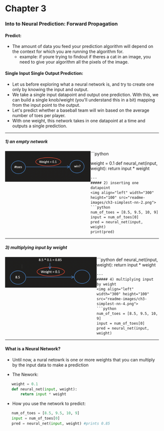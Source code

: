 # Chapter 3
### Into to Neural Prediction: Forward Propagation

#### Predict:
 - The amount of data you feed your prediction algorithm will depend on the context for which you are running the algorithm for.
    - example: if youre trying to findout if theres a cat in an image, you need to give your algorithm all the pixels of the image.

#### Single Input Single Output Prediction:
 - Let us before exploring what a neural network is, and try to create one only by knowing the input and output.
 - We take a single input datapoint and output one prediction. With this, we can build a single knob/weight (you'll understand this in a bit) mapping from the input point to the output. 
 - Let's predict whether a baseball team will win based on the average number of toes per player.
 - With one weight, this network takes in one datapoint at a time and outputs a single prediction.


---
##### 1) an empty network
<img align="left" width="280" height="100" src="readme-images/ch3-simplest-nn-1.png">
```python 

weight = 0.1
def neural_net(input, weight):
    return input * weight

```
---
##### 2) inserting one datapoint
<img align="left" width="300"  height="100" src="readme-images/ch3-simplest-nn-2.png">
```python 
num_of_toes = [8.5, 9.5, 10, 9]
input = num_of_toes[0]
pred = neural_net(input, weight)
print(pred)
```
---
##### 3) multiplying input by weight
<img align="left" width="300" height="100" src="readme-images/ch3-simplest-nn-3.png">
```python 
def neural_net(input, weight):
    return input * weight


```
---
##### 4) multiplying input by weight
<img align="left" width="300" height="100" src="readme-images/ch3-simplest-nn-4.png">
```python 
num_of_toes = [8.5, 9.5, 10, 9]
input = num_of_toes[0]
pred = neural_net(input, weight)

```
---

#### What is a Neural Network?
 - Until now, a nural netowrk is one or more weights that you can multiply by the input data to make a prediction

 - The Nework:
 ```python 
    weight = 0.1
    def neural_net(input, weight):
        return input * weight
 ```
 - How you use the network to predict:
 ```python 
    num_of_toes = [8.5, 9.5, 10, 9]
    input = num_of_toes[0]
    pred = neural_net(input, weight) #prints 0.85
 ```

 